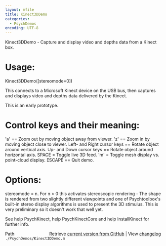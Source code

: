 ```yaml
---
layout: mfile
title: Kinect3DDemo
categories:
  - PsychDemos
encoding: UTF-8
---
```


Kinect3DDemo - Capture and display video and depths data from a Kinect box.

# Usage:

Kinect3DDemo([stereomode=0])

This connects to a Microsoft Kinect device on the USB bus, then captures
and displays video and depths data delivered by the Kinect.

This is an early prototype.

# Control keys and their meaning:

'a' == Zoom out by moving object away from viewer.
'z' == Zoom in by moving object close to viewer.
Left- and Right cursor keys == Rotate object around vertical axis.
Up- and Down cursor keys == Rotate object around horizontal axis.
SPACE = Toggle live 3D feed.
'm' = Toggle mesh display vs. point-cloud display.
ESCAPE == Quit demo.

# Options:

stereomode = n. For n \> 0 this activates stereoscopic rendering - The shape is
rendered from two slightly different viewpoints and one of Psychtoolbox's
built-in stereo display algorithms is used to present the 3D stimulus. This
is very preliminary so it doesn't work that well yet.

See help PsychKinect, help PsychKinectCore and help InstallKinect for
further info.



<div class="code_header" style="text-align:right;">
  <span style="float:left;">Path&nbsp;&nbsp;</span> <span class="counter">Retrieve <a href=
  "https://raw.github.com/Psychtoolbox-3/Psychtoolbox-3/beta/./PsychDemos/Kinect3DDemo.m">current version from GitHub</a> | View <a href=
  "https://github.com/Psychtoolbox-3/Psychtoolbox-3/commits/beta/./PsychDemos/Kinect3DDemo.m">changelog</a></span>
</div>
<div class="code">
  <code>./PsychDemos/Kinect3DDemo.m</code>
</div>
